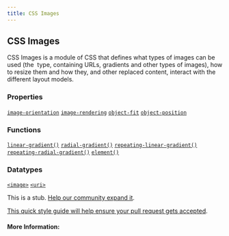 ```yaml
---
title: CSS Images
---
```

## CSS Images

CSS Images is a module of CSS that defines what types of images can be used (the <image> type, containing URLs, gradients and other types of images), how to resize them and how they, and other replaced content, interact with the different layout models.

### Properties
<a title="The image-orientation CSS property describes how to correct the default orientation of an image." href="/en-US/docs/Web/CSS/image-orientation"><code>image-orientation</code></a>
<a title="The image-rendering CSS property provides a hint to the browser about the algorithm it should use to scale images." href="/en-US/docs/Web/CSS/image-rendering"><code>image-rendering</code></a>
<a title="The object-fit CSS property specifies how a replaced element, such as an <img> or <video>, should be resized to fit its container." href="/en-US/docs/Web/CSS/object-fit"><code>object-fit</code></a>
<a title="The object-position CSS property determines the alignment of the selected element inside its box." href="/en-US/docs/Web/CSS/object-position"><code>object-position</code></a>

### Functions
<a title="The documentation about this has not yet been written; please consider contributing!" href="/en-US/docs/Web/CSS/linear-gradient"><code>linear-gradient()</code></a>
<a title="The documentation about this has not yet been written; please consider contributing!" href="/en-US/docs/Web/CSS/radial-gradient"><code>radial-gradient()</code></a>
<a title="The documentation about this has not yet been written; please consider contributing!" href="/en-US/docs/Web/CSS/repeating-linear-gradient"><code>repeating-linear-gradient()</code></a>
<a title="The documentation about this has not yet been written; please consider contributing!" href="/en-US/docs/Web/CSS/repeating-radial-gradient"><code>repeating-radial-gradient()</code></a>
<a title="The documentation about this has not yet been written; please consider contributing!" href="/en-US/docs/Web/CSS/element"><code>element()</code></a>

### Datatypes
<a title="The <image> CSS data type represents a 2D image. There are two kinds of images: plain images, typically referenced using a URL, and dynamically-generated images, like those generated with <gradient> or element(). Images can be used with numerous CSS properties, such as background-image, border-image, content, list-style-image, and cursor." href="/en-US/docs/Web/CSS/image"><code>&lt;image&gt;</code></a>
<a title="The documentation about this has not yet been written; please consider contributing!" href="/en-US/docs/Web/CSS/uri"><code>&lt;uri&gt;</code></a>




This is a stub. <a href='https://github.com/freecodecamp/guides/tree/master/src/pages/css/css-images/index.md' target='_blank' rel='nofollow'>Help our community expand it</a>.

<a href='https://github.com/freecodecamp/guides/blob/master/README.md' target='_blank' rel='nofollow'>This quick style guide will help ensure your pull request gets accepted</a>.

<!-- The article goes here, in GitHub-flavored Markdown. Feel free to add YouTube videos, images, and CodePen/JSBin embeds  -->

#### More Information:
<!-- Please add any articles you think might be helpful to read before writing the article -->


